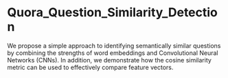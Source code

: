 # Quora_Question_Similarity_Detection
We propose a simple approach to identifying semantically similar questions by combining the strengths of word embeddings and Convolutional Neural Networks (CNNs). In addition, we demonstrate how the cosine similarity metric can be used to effectively compare feature vectors. 
